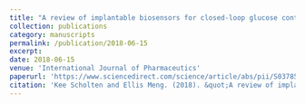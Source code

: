 ```yaml
---
title: "A review of implantable biosensors for closed-loop glucose control and other drug delivery applications"
collection: publications
category: manuscripts
permalink: /publication/2018-06-15
excerpt: 
date: 2018-06-15
venue: 'International Journal of Pharmaceutics'
paperurl: 'https://www.sciencedirect.com/science/article/abs/pii/S0378517318301030'
citation: 'Kee Scholten and Ellis Meng. (2018). &quot;A review of implantable biosensors for closed-loop glucose control and other drug delivery applications.&quot; <i>International Journal of Pharmaceutics</i>. 544(2).'
---
```

<!--The contents above will be part of a list of publications, if the user clicks the link for the publication than the contents of section will be rendered as a full page, allowing you to provide more information about the paper for the reader. When publications are displayed as a single page, the contents of the above "citation" field will automatically be included below this section in a smaller font.-->

